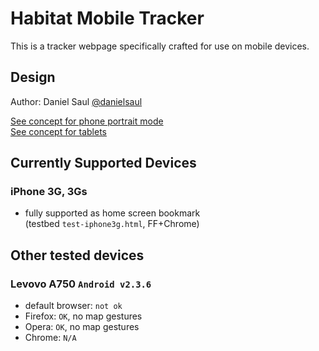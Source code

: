 # Habitat Mobile Tracker

This is a tracker webpage specifically crafted for use on mobile devices.


## Design

Author: Daniel Saul [@danielsaul](https://github.com/danielsaul)

[See concept for phone portrait mode](https://github.com/rossengeorgiev/habitat-mobile-tracker/blob/master/resources/concept-app-portrait.png)  
[See concept for tablets](https://github.com/rossengeorgiev/habitat-mobile-tracker/blob/master/resources/concept-app-tablet.png)


## Currently Supported Devices

### iPhone 3G, 3Gs 
* fully supported as home screen bookmark  
(testbed `test-iphone3g.html`, FF+Chrome)

## Other tested devices

### Levovo A750 `Android v2.3.6`
* default browser: `not ok`
* Firefox: `OK`, no map gestures
* Opera: `OK`, no map gestures
* Chrome: `N/A`



